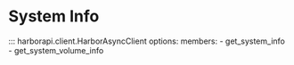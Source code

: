 # System Info

::: harborapi.client.HarborAsyncClient
    options:
        members:
        - get_system_info
        - get_system_volume_info
